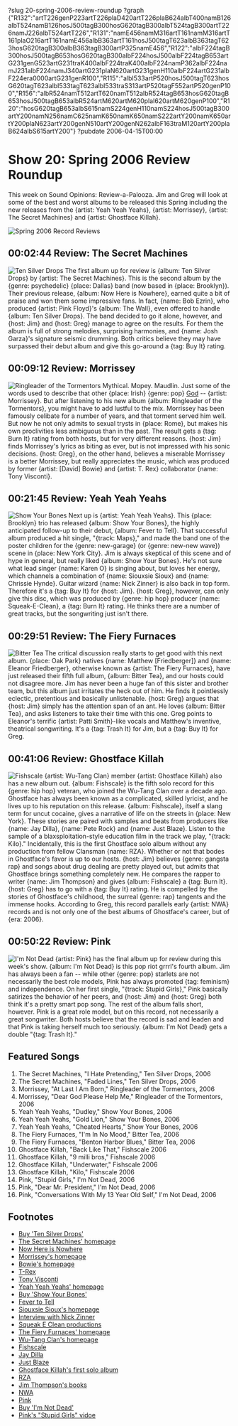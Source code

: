 ?slug 20-spring-2006-review-roundup
?graph {"R132":"artT226genP223artT226plaD420artT226plaB624albT400namB126albT524namB126hosJ500tagB300hosG620tagB300albT524tagB300artT226namJ226albT524artT226","R131":"namE456namM316artT161namM316artT161plaO216artT161namE456albB363artT161hosJ500tagT623albB363tagT623hosG620tagB300albB363tagB300artP325namE456","R122":"albF224tagB300hosJ500tagB653hosG620tagB300albF224hosJ500albF224tagB653artG231genG523artG231traK400albF224traK400albF224namP362albF224namJ231albF224namJ340artG231plaN620artG231genH110albF224artG231albF224era0000artG231genR100","R115":"albI533artP520hosJ500tagT623hosG620tagT623albI533tagT623albI533traS313artP520tagF552artP520genP100","R156":"albR524namT512artT620namT512albR524tagB653hosG620tagB653hosJ500tagB653albR524artM620artM620plaI620artM620genP100","R120":"hosG620tagB653albS615namS224genH110namS224hosJ500tagB300artY200namN256namC625namK650namK650namS222artY200namK650artY200plaN623artY200genN510artY200genN262albF163traM120artY200plaB624albS615artY200"}
?pubdate 2006-04-15T00:00

# Show 20: Spring 2006 Review Roundup
This week on Sound Opinions: Review-a-Palooza. Jim and Greg will look at some of the best and worst albums to be released this Spring including the new releases from the {artist: Yeah Yeah Yeahs}, {artist: Morrissey}, {artist: The Secret Machines} and {artist: Ghostface Killah}.

![Spring 2006 Record Reviews](http://static.soundopinions.org/images/2010/vinyl%20records.jpg)

## 00:02:44 Review: The Secret Machines
![Ten Silver Drops](http://is3.mzstatic.com/image/thumb/Music/v4/bb/3a/3b/bb3a3b1e-c18d-719c-bcd2-658f062b0dc5/source/600x600bb.jpg "5305574/125004652")
The first album up for review is {album: Ten Silver Drops} by {artist: The Secret Machines}. This is the second album by the {genre: psychedelic} {place: Dallas} band (now based in {place: Brooklyn}). Their previous release, {album: Now Here is Nowhere}, earned quite a bit of praise and won them some impressive fans. In fact, {name: Bob Ezrin}, who produced {artist: Pink Floyd}'s {album: The Wall}, even offered to handle {album: Ten Silver Drops}. The band decided to go it alone, however, and {host: Jim} and {host: Greg} manage to agree on the results. For them the album is full of strong melodies, surprising harmonies, and {name: Josh Garza}'s signature seismic drumming. Both critics believe they may have surpassed their debut album and give this go-around a {tag: Buy It} rating.

## 00:09:12 Review: Morrissey
![Ringleader of the Tormentors](//static.soundopinions.org/images/2016/morrissey%202.jpg)
Mythical. Mopey. Maudlin. Just some of the words used to describe that other {place: Irish} {genre: pop} [God](http://www.believermag.com/exclusives/?read=article_veltman
) -- {artist: Morrissey}. But after listening to his new album {album: Ringleader of the Tormentors}, you might have to add lustful to the mix. Morrissey has been famously celibate for a number of years, and that torment served him well. But now he not only admits to sexual trysts in {place: Rome}, but makes his own proclivities less ambiguous than in the past. The result gets a {tag: Burn It} rating from both hosts, but for very different reasons. {host: Jim} finds Morrissey's lyrics as biting as ever, but is not impressed with his sonic decisions. {host: Greg}, on the other hand, believes a miserable Morrissey is a better Morrissey, but really appreciates the music, which was produced by former {artist: [David] Bowie} and {artist: T. Rex} collaborator {name: Tony Visconti}.

## 00:21:45 Review: Yeah Yeah Yeahs
![Show Your Bones](http://is5.mzstatic.com/image/thumb/Music/v4/f5/44/22/f54422a5-dad2-cdb3-2a67-59645de6d64b/source/600x600bb.jpg "1265171/131273690")
Next up is {artist: Yeah Yeah Yeahs}. This {place: Brooklyn} trio has released {album: Show Your Bones}, the highly anticipated follow-up to their debut, {album: Fever to Tell}. That successful album produced a hit single, "{track: Maps}," and made the band one of the poster children for the {genre: new-garage} (or {genre: new-new wave}) scene in {place: New York City}. Jim is always skeptical of this scene and of hype in general, but really liked {album: Show Your Bones}. He's not sure what lead singer {name: Karen O} is singing about, but loves her energy, which channels a combination of {name: Siouxsie Sioux} and {name: Chrissie Hynde}. Guitar wizard {name: Nick Zinner} is also back in top form. Therefore it's a {tag: Buy It} for {host: Jim}. {host: Greg}, however, can only give this disc, which was produced by {genre: hip hop} producer {name: Squeak-E-Clean}, a {tag: Burn It} rating. He thinks there are a number of great tracks, but the songwriting just isn't there.

## 00:29:51 Review: The Fiery Furnaces
![Bitter Tea](http://is4.mzstatic.com/image/thumb/Music69/v4/84/c3/54/84c3545c-0718-5d9c-d4d7-cd1ea98e911c/source/600x600bb.jpg "5543027/1051557397")
The critical discussion really starts to get good with this next album. {place: Oak Park} natives {name: Matthew [Friedberger]} and {name: Eleanor Friedberger}, otherwise known as {artist: The Fiery Furnaces}, have just released their fifth full album, {album: Bitter Tea}, and our hosts could not disagree more. Jim has never been a huge fan of this sister and brother team, but this album just irritates the heck out of him. He finds it pointlessly eclectic, pretentious and basically unlistenable. {host: Greg} argues that {host: Jim} simply has the attention span of an ant. He loves {album: Bitter Tea}, and asks listeners to take their time with this one. Greg points to Eleanor's terrific {artist: Patti Smith}-like vocals and Matthew's inventive, theatrical songwriting. It's a {tag: Trash It} for Jim, but a {tag: Buy It} for Greg.

## 00:41:06 Review: Ghostface Killah
![Fishscale](http://is3.mzstatic.com/image/thumb/Music20/v4/a0/97/76/a0977658-1efe-fb5c-f7d3-da30a55e6b1a/source/600x600bb.jpg "462455/135447339")
{artist: Wu-Tang Clan} member {artist: Ghostface Killah} also has a new album out. {album: Fishscale} is the fifth solo record for this {genre: hip hop} veteran, who joined the Wu-Tang Clan over a decade ago. Ghostface has always been known as a complicated, skilled lyricist, and he lives up to his reputation on this release. {album: Fishscale}, itself a slang term for uncut cocaine, gives a narrative of life on the streets in {place: New York}. These stories are paired with samples and beats from producers like {name: Jay Dilla}, {name: Pete Rock} and {name: Just Blaze}. Listen to the sample of a blaxsploitation-style education film in the track we play, "{track: Kilo}." Incidentally, this is the first Ghostface solo album without any production from fellow Clansman {name: RZA}. Whether or not that bodes in Ghostface's favor is up to our hosts. {host: Jim} believes {genre: gangsta rap} and songs about drug dealing are pretty played out, but admits that Ghostface brings something completely new. He compares the rapper to writer {name: Jim Thompson} and gives {album: Fishscale} a {tag: Burn It}. {host: Greg} has to go with a {tag: Buy It} rating. He is compelled by the stories of Ghostface's childhood, the surreal {genre: rap} tangents and the immense hooks. According to Greg, this record parallels early {artist: NWA} records and is not only one of the best albums of Ghostface's career, but of {era: 2006}.

## 00:50:22 Review: Pink
![I'm Not Dead](http://is3.mzstatic.com/image/thumb/Music/v4/c6/cf/fc/c6cffc39-05ae-7fdf-58d0-acce61b742af/source/600x600bb.jpg "4488522/269446703")
{artist: Pink} has the final album up for review during this week's show. {album: I'm Not Dead} is this pop riot grrrl's fourth album. Jim has always been a fan -- while other {genre: pop} starlets are not necessarily the best role models, Pink has always promoted {tag: feminism} and independence. On her first single, "{track: Stupid Girls}," Pink basically satirizes the behavior of her peers, and {host: Jim} and {host: Greg} both think it's a pretty smart pop song. The rest of the album falls short, however. Pink is a great role model, but on this record, not necessarily a great songwriter. Both hosts believe that the record is sad and leaden and that Pink is taking herself much too seriously. {album: I'm Not Dead} gets a double "{tag: Trash It}."

## Featured Songs
1. The Secret Machines, "I Hate Pretending," Ten Silver Drops, 2006
2. The Secret Machines, "Faded Lines," Ten Silver Drops, 2006
3. Morrissey, "At Last I Am Born," Ringleader of the Tormentors, 2006
4. Morrissey, "Dear God Please Help Me," Ringleader of the Tormentors, 2006
5. Yeah Yeah Yeahs, "Dudley," Show Your Bones, 2006
6. Yeah Yeah Yeahs, "Gold Lion," Show Your Bones, 2006
7. Yeah Yeah Yeahs, "Cheated Hearts," Show Your Bones, 2006
8. The Fiery Furnaces, "I'm In No Mood," Bitter Tea, 2006
9. The Fiery Furnaces, "Benton Harbor Blues," Bitter Tea, 2006
10. Ghostface Killah, "Back Like That," Fishscale 2006
11. Ghostface Killah, "9 milli bros," Fishscale 2006
12. Ghostface Killah, "Underwater," Fishscale 2006
13. Ghostface Killah, "Kilo," Fishscale 2006
14. Pink, "Stupid Girls," I'm Not Dead, 2006
15. Pink, "Dear Mr. President," I'm Not Dead, 2006
16. Pink, "Conversations With My 13 Year Old Self," I'm Not Dead, 2006

## Footnotes
- [Buy 'Ten Silver Drops'](http://www.amazon.com/exec/obidos/tg/detail/-/B000ELL0R2?v=glance)
- [The Secret Machines' homepage](http://www.thesecretmachines.com/)
- [Now Here is Nowhere](http://www.metacritic.com/music/artists/secretmachines/nowhereisnowhere?q=now%20here%20is%20nowhere)
- [Morrissey's homepage](http://www.morrisseymusic.com/)
- [Bowie's homepage](http://www.davidbowie.com/)
- [T-Rex](http://www.allmusic.com/cg/amg.dll?p=amg&token=ADFEAEE47C19DC4FA87520D69D3D4DC7FA7FFB07D063FD831F29461BDFBA3C54DD5F26B904A595C9AEFB77AB7BAFFF28E85805D2CEE452F5CC0640&sql=11:61r67ue0h0ja)
- [Tony Visconti](http://www.allmusic.com/cg/amg.dll?p=amg&token=ADFEAEE47C19DC4FA87520D69D3D4DC7FA7FFB07D063FD831F29461BDFBA3C54DD5F26B904A595C9AEFB77AB7BAFFF28E85805D2CFE455FFCC0640&sql=11:l9r9kemtjq7m)
- [Yeah Yeah Yeahs' homepage](http://www.yeahyeahyeahs.com/)
- [Buy 'Show Your Bones'](http://www.amazon.com/exec/obidos/tg/detail/-/B000EHQ7L0?v=glance)
- [Fever to Tell](http://www.metacritic.com/music/artists/yeahyeahyeahs/fevertotell?q=yeah%20yeah%20yeahs)
- [Siouxsie Sioux's homepage](http://www.vamp.org/Siouxsie/)
- [Interview with Nick Zinner](http://www.freewilliamsburg.com/october_2003/yeah.html)
- [Squeak E Clean productions](http://www.squeakeclean.com/)
- [The Fiery Furnaces' homepage](http://www.thefieryfurnaces.com/)
- [Wu-Tang Clan's homepage](http://www.wutangcorp.com/)
- [Fishscale](http://www.metacritic.com/music/artists/ghostface/fishscale?q=fishscale)
- [Jay Dilla](http://www.allmusic.com/cg/amg.dll?p=amg&token=ADFEAEE47C19DC4FA87520D69D3D4DC7FA7FFB07D063FD831F29461BDFBA3C54DD5F26B904A595C9AEFB77AB7BAFFF28E85E05D7CAE454FCCC0640&sql=11:9l1m967odepf)
- [Just Blaze](http://en.wikipedia.org/wiki/Just_Blaze)
- [Ghostface Killah's first solo album](http://www.allmusic.com/cg/amg.dll?p=amg&token=ADFEAEE47C19DC4FA87520D69D3D4DC7FA7FFB07D063FD831F29461BDFBA3C54DD5F26B904A595C9AEFB77AB7BAFFF28E85E05D7C9E453FFCC0640&sql=10:iyfjzfj3eh3k)
- [RZA](http://en.wikipedia.org/wiki/RZA)
- [Jim Thompson's books](http://www.randomhouse.com/author/results.pperl?authorid=30970)
- [NWA](http://www.allmusic.com/cg/amg.dll?P=amg&sql=nwa&x=0&y=0&opt1=1&sourceid=mozilla-search)
- [Pink](http://www.pinkspage.com/)
- [Buy 'I'm Not Dead'](http://www.amazon.com/exec/obidos/tg/detail/-/B000EGCITG?v=glance)
- [Pink's "Stupid Girls" vidoe](https://www.youtube.com/watch?v=BR4yQFZK9YM&feature=kp)
